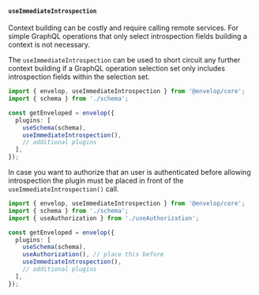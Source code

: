 #### `useImmediateIntrospection`

Context building can be costly and require calling remote services.
For simple GraphQL operations that only select introspection fields building a context is not necessary.

The `useImmediateIntrospection` can be used to short circuit any further context building if a GraphQL operation selection set only includes introspection fields within the selection set.

```ts
import { envelop, useImmediateIntrospection } from '@envelop/core';
import { schema } from './schema';

const getEnveloped = envelop({
  plugins: [
    useSchema(schema),
    useImmediateIntrospection(),
    // additional plugins
  ],
});
```

In case you want to authorize that an user is authenticated before allowing introspection the plugin must be placed in front of the `useImmediateIntrospection()` call.

```ts
import { envelop, useImmediateIntrospection } from '@envelop/core';
import { schema } from './schema';
import { useAuthorization } from './useAuthorization';

const getEnveloped = envelop({
  plugins: [
    useSchema(schema),
    useAuthorization(), // place this before
    useImmediateIntrospection(),
    // additional plugins
  ],
});
```
